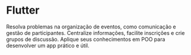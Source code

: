 # Flutter
Resolva problemas na organização de eventos, como comunicação e gestão de participantes. Centralize informações, facilite inscrições e crie grupos de discussão.  Aplique seus conhecimentos em POO para desenvolver um app prático e útil.
